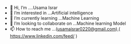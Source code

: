 - 👋 Hi, I’m ....Usama Israr
- 👀 I’m interested in ...Artificial intelligence
- 🌱 I’m currently learning ...Machine Learning
- 💞️ I’m looking to collaborate on ...Machine learning Model
- 📫 How to reach me ...(usamaisrar0220@gmail.com),( https://www.linkedin.com/feed/ )

<!---
usamaisrar0220/usamaisrar0220 is a ✨ special ✨ repository because its `README.md` (this file) appears on your GitHub profile.
You can click the Preview link to take a look at your changes.
--->
